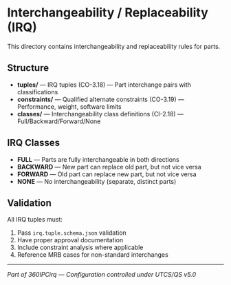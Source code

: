 # Interchangeability / Replaceability (IRQ)

This directory contains interchangeability and replaceability rules for parts.

## Structure

- **tuples/** — IRQ tuples (CO-3.18) — Part interchange pairs with classifications
- **constraints/** — Qualified alternate constraints (CO-3.19) — Performance, weight, software limits
- **classes/** — Interchangeability class definitions (CI-2.18) — Full/Backward/Forward/None

## IRQ Classes

- **FULL** — Parts are fully interchangeable in both directions
- **BACKWARD** — New part can replace old part, but not vice versa
- **FORWARD** — Old part can replace new part, but not vice versa
- **NONE** — No interchangeability (separate, distinct parts)

## Validation

All IRQ tuples must:
1. Pass `irq.tuple.schema.json` validation
2. Have proper approval documentation
3. Include constraint analysis where applicable
4. Reference MRB cases for non-standard interchanges

---

*Part of 360IPCirq — Configuration controlled under UTCS/QS v5.0*

